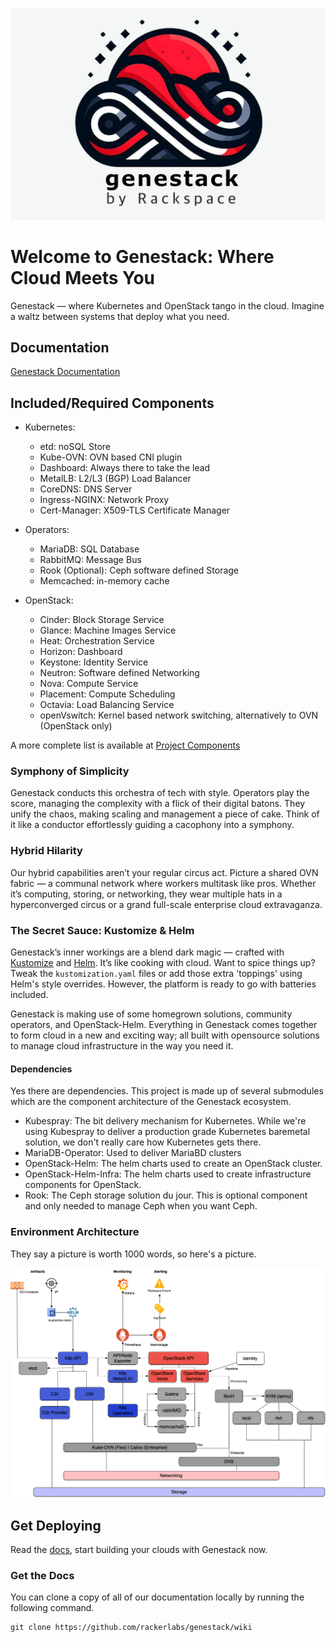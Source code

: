 ![Genestack](assets/images/genestack.png)

# Welcome to Genestack: Where Cloud Meets You

Genestack — where Kubernetes and OpenStack tango in the cloud. Imagine a waltz between systems that deploy
what you need.

## Documentation
[Genestack Documentation](https://rackerlabs.github.io/genestack/)
## Included/Required Components

* Kubernetes:
    * etd: noSQL Store
    * Kube-OVN: OVN based CNI plugin
    * Dashboard: Always there to take the lead
    * MetalLB: L2/L3 (BGP) Load Balancer
    * CoreDNS: DNS Server
    * Ingress-NGINX: Network Proxy
    * Cert-Manager: X509-TLS Certificate Manager

* Operators:
    * MariaDB: SQL Database
    * RabbitMQ: Message Bus
    * Rook (Optional): Ceph software defined Storage
    * Memcached: in-memory cache

* OpenStack:
    * Cinder: Block Storage Service
    * Glance: Machine Images Service
    * Heat: Orchestration Service
    * Horizon: Dashboard
    * Keystone: Identity Service
    * Neutron: Software defined Networking
    * Nova: Compute Service
    * Placement: Compute Scheduling
    * Octavia: Load Balancing Service
    * openVswitch: Kernel based network switching, alternatively to OVN (OpenStack only)

A more complete list is available at [Project Components](docs/components.md)

### Symphony of Simplicity

Genestack conducts this orchestra of tech with style. Operators play the score, managing the complexity with
a flick of their digital batons. They unify the chaos, making scaling and management a piece of cake. Think
of it like a conductor effortlessly guiding a cacophony into a symphony.


### Hybrid Hilarity

Our hybrid capabilities aren’t your regular circus act. Picture a shared OVN fabric — a communal network
where workers multitask like pros. Whether it’s computing, storing, or networking, they wear multiple
hats in a hyperconverged circus or a grand full-scale enterprise cloud extravaganza.


### The Secret Sauce: Kustomize & Helm

Genestack’s inner workings are a blend dark magic — crafted with [Kustomize](https://kustomize.io) and
[Helm](https://helm.sh). It’s like cooking with cloud. Want to spice things up? Tweak the
`kustomization.yaml` files or add those extra 'toppings' using Helm's style overrides. However, the
platform is ready to go with batteries included.

Genestack is making use of some homegrown solutions, community operators, and OpenStack-Helm. Everything
in Genestack comes together to form cloud in a new and exciting way; all built with opensource solutions
to manage cloud infrastructure in the way you need it.

#### Dependencies

Yes there are dependencies. This project is made up of several submodules which are the component
architecture of the Genestack ecosystem.

* Kubespray: The bit delivery mechanism for Kubernetes. While we're using Kubespray to deliver a production
  grade Kubernetes baremetal solution, we don't really care how Kubernetes gets there.
* MariaDB-Operator: Used to deliver MariaBD clusters
* OpenStack-Helm: The helm charts used to create an OpenStack cluster.
* OpenStack-Helm-Infra: The helm charts used to create infrastructure components for OpenStack.
* Rook: The Ceph storage solution du jour. This is optional component and only needed to manage Ceph
  when you want Ceph.

### Environment Architecture

They say a picture is worth 1000 words, so here's a picture.

![Genestack Architecture Diagram](assets/images/diagram-genestack.png)

## Get Deploying

Read the [docs](https://github.com/rackerlabs/genestack/wiki), start building your clouds with Genestack now.

### Get the Docs

You can clone a copy of all of our documentation locally by running the following command.

``` shell
git clone https://github.com/rackerlabs/genestack/wiki
```
